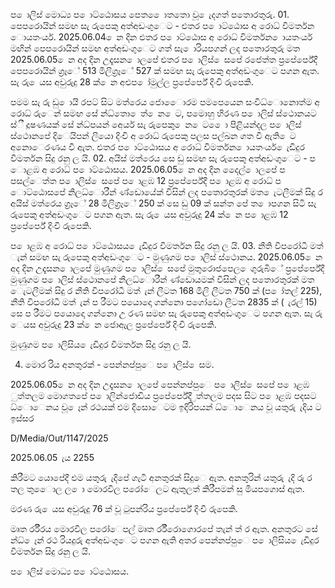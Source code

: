 ප ොලිස් මොධ්‍ය ප ොට්ඨොසය පෙත ෙොතතො වූ ෙැදගත් පතොරතුරු. 01. පෙපරොයින් සමඟ සැ රුපෙකු අත්අඩංගුෙට - ළුතර ප ොට්ඨොස අ රොධ්‍ විමර්තන ොයතංර්ය. 2025.06.04 ෙන දින ළුතර ප ොට්ඨොස අ රොධ්‍ විමර්තන ොයතංර්ය මඟින් පෙපරොයින් සමඟ අත්අඩංගුෙට ගත් සැ ොරියපගන් ලද පතොරතුරු මත 2025.06.05 ෙන අද දින උදෑසන ොලපේ ළුතර ප ොලිස් ෙසපේ රජෙත්ත ප්‍රපේර්පේදී පෙපරොයින් ග්‍රෑේ 513 මිලිග්‍රෑේ 527 ක් සමඟ සැ රුපෙකු අත්අඩංගුෙට පගන ඇත. සැ රු ෙයස අවුරුදු 28 ක් ෙන අළුප ෝමුල්ල ප්‍රපේර්පේ දිංචි රුපෙකි.

පමම සැ රු ඩු ොයි රපට් සිට මත්රෙය ජොෙොරම පමපෙයෙන සංවිධ්‍ොනොත්ම අ රොධ්‍ රුෙන් සමඟ සේ න්ධ්‍තො ෙත් ෙන ෙට, පමොහු හිරණ ප ොලිස් ස්ථොනයට ස්ී දූෂණයක් සේ න්ධ්‍පයන් අෙර්ය සැ රුපෙකු ෙන ෙට ෙො පිළියන්දල ප ොලිස් ස්ථොනපේ දිෙයිපන් ලියො දිංචි අ රොධ්‍ රුපෙකු පලස පල්ඛන ගත වී ඇති ෙට අනොෙරණය වී ඇත. ළුතර ප ොට්ඨොසය අ රොධ්‍ විමර්තන ොයතංර්ය ෙැඩිදුර විමර්තන සිදු රනු ල යි. 02. අයිස් මත්රෙය සෙ ඩු සමඟ සැ රුපෙකු අත්අඩංගුෙට - ප ොළඹ අ රොධ්‍ ප ොට්ඨොසය. 2025.06.05 ෙන අද දින දෙෙල් ොලපේ ප පසල්ෙත්ත ප ොලිස් ෙසපේ ප ොළඹ 12 ප්‍රපේර්පේදී ප ොළඹ අ රොධ්‍ ප ොට්ඨොසපේ නිලධ්‍ොරීන් ණ්ඩොයේක් විසින් ලද පතොරතුරක් මත ෙැටලීමක් සිදු ර අයිස් මත්රෙය ග්‍රෑේ 28 මිලිග්‍රෑේ 250 ක් සෙ ඩු 09 ක් සන්ත පේ ත ොපගන සිටි සැ රුපෙකු අත්අඩංගුෙට පගන ඇත. සැ රු ෙයස අවුරුදු 24 ක් ෙන ප ොළඹ 12 ප්‍රපේර්පේ දිංචි රුපෙකි.

ප ොළඹ අ රොධ්‍ ප ොට්ඨොසය ෙැඩිදුර විමර්තන සිදු රනු ල යි. 03. නීති විපරෝධී මත් ැන් සමඟ සැ රුපෙකු අත්අඩංගුෙට - මුණුගම ප ොලිස් ස්ථොනය. 2025.06.05 ෙන අද දින උදෑසන ොලපේ මුණුගම ප ොලිස් ෙසපේ මුතුරොජපෙල ෙගුරුබිේ ප්‍රපේර්පේදී මුණුගම ප ොලිස් ස්ථොනපේ නිලධ්‍ොරීන් ණ්ඩොයමක් විසින් ලද පතොරතුරක් මත ෙැටලීමක් සිදු ර නීති විපරෝධී මත් ැන් ලීටත 168 මිලි ලීටත 750 ක් (ප ෝතල් 225), නීති විපරෝධී මත් ැන් ප රීමට පයොදො ගන්නො පගෝඩො ලීටත 2835 ක් ( ැරල් 15) සෙ ප රීමට පයොදො ගන්නො උ රණ සමඟ සැ රුපෙකු අත්අඩංගුෙට පගන ඇත. සැ රු ෙයස අවුරුදු 23 ක් ෙන ජොඇල ප්‍රපේර්පේ දිංචි රුපෙකි.

මුණුගම ප ොලිසිය ෙැඩිදුර විමර්තන සිදු රනු ල යි.

04. මොර රිය අනතුරක් - පෙන්නප්පුෙ ප ොලිස් ෙසම.

2025.06.05 ෙන අද දින උදෑසන ොලපේ පෙන්නප්පුෙ ප ොලිස් ෙසපේ ප ොළඹ ුත්තලම මොගතපේ ප ොලින්ජොඩිය ප්‍රපේර්පේදී ුත්තලම පදස සිට ප ොළඹ පදසට ධ්‍ොෙනය වූ ෙෑන් රථයක් එම දිසොෙටම ඉදිරිපයන් ධ්‍ොෙනය වූ යතුරු ැදිය ට ඉස්සර

D/Media/Out/1147/2025

2025.06.05 ැය 2255

කිරීමට යොපේදී එම යතුරු ැදිපේ ගැටී අනතුරක් සිදුෙ ඇත. අනතුරින් යතුරු ැදි රු ර තල තුෙොල ල ො මොරවිල පරෝෙලට ඇතුලත් කිරීපමන් සු මියපගොස් ඇත.

මරණ රු ෙයස අවුරුදු 76 ක් වූ ටුපන්රිය ප්‍රපේර්පේ දිංචි රුපෙකි.

මෘත ර්රීරය මොරවිල පරෝෙපල් මෘත ර්රීරොගොරපේ තැන් ත් ර ඇත. අනතුරට සේ න්ධ්‍ ෙෑන් රථ රියදුරු අත්අඩංගුෙට පගන ඇති අතර පෙන්නප්පුෙ ප ොලිසිය ෙැඩිදුර විමර්තන සිදු රනු ල යි.

ප ොලිස් මොධ්‍ය ප ොට්ඨොසය.